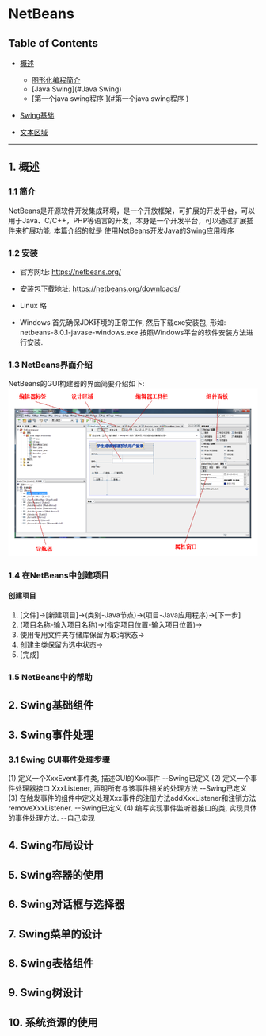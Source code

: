 # NetBeans

## Table of Contents
- [概述](#概述)
	- [图形化编程简介](#图形化编程简介)
	- [Java Swing](#Java Swing)
	- [第一个java swing程序 ](#第一个java swing程序 )
- [Swing基础](#Swing基础)

- [文本区域](#文本区域)

---------------------------------------------------------------------

## 1. 概述
### 1.1 简介
NetBeans是开源软件开发集成环境，是一个开放框架，可扩展的开发平台，可以用于Java、C/C++，PHP等语言的开发，本身是一个开发平台，可以通过扩展插件来扩展功能.
本篇介绍的就是 使用NetBeans开发Java的Swing应用程序
### 1.2 安装
* 官方网址: https://netbeans.org/
* 安装包下载地址: https://netbeans.org/downloads/

* Linux
略
* Windows
首先确保JDK环境的正常工作, 然后下载exe安装包, 形如: netbeans-8.0.1-javase-windows.exe
按照Windows平台的软件安装方法进行安装.

### 1.3 NetBeans界面介绍
NetBeans的GUI构建器的界面简要介绍如下:
![NetBeans-gui-show](./picture/NetBeans-gui-show.png)

### 1.4 在NetBeans中创建项目
#### 创建项目
1. [文件]->[新建项目]->(类别-Java节点)->(项目-Java应用程序)->[下一步]
2. (项目名称-输入项目名称)->(指定项目位置-输入项目位置)->
3. 使用专用文件夹存储库保留为取消状态->
4. 创建主类保留为选中状态->
5. [完成]

### 1.5 NetBeans中的帮助

## 2. Swing基础组件

## 3. Swing事件处理
### 3.1 Swing GUI事件处理步骤
(1) 定义一个XxxEvent事件类, 描述GUI的Xxx事件  --Swing已定义
(2) 定义一个事件处理器接口 XxxListener, 声明所有与该事件相关的处理方法  --Swing已定义
(3) 在触发事件的组件中定义处理Xxx事件的注册方法addXxxListener和注销方法removeXxxListener.  --Swing已定义
(4) 编写实现事件监听器接口的类, 实现具体的事件处理方法. --自己实现

## 4. Swing布局设计

## 5. Swing容器的使用

## 6. Swing对话框与选择器

## 7. Swing菜单的设计

## 8. Swing表格组件

## 9. Swing树设计


## 10. 系统资源的使用
